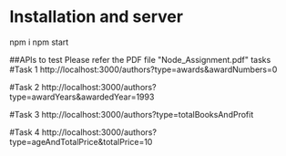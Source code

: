 # Installation and server 

npm i 
npm start

##APIs to test
 Please refer the PDF file "Node_Assignment.pdf" tasks  
#Task 1 
  http://localhost:3000/authors?type=awards&awardNumbers=0

#Task 2
  http://localhost:3000/authors?type=awardYears&awardedYear=1993

#Task 3 
 http://localhost:3000/authors?type=totalBooksAndProfit

#Task 4 
  http://localhost:3000/authors?type=ageAndTotalPrice&totalPrice=10

 


